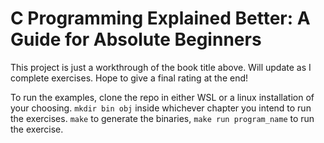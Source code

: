 # C Programming Explained Better: A Guide for Absolute Beginners

This project is just a workthrough of the book title above. Will update as I complete exercises. Hope to give a final rating at the end!

To run the examples, clone the repo in either WSL or a linux installation of your choosing. `mkdir bin obj` inside whichever chapter you intend to run the exercises. `make` to generate the binaries, `make run program_name` to run the exercise.
